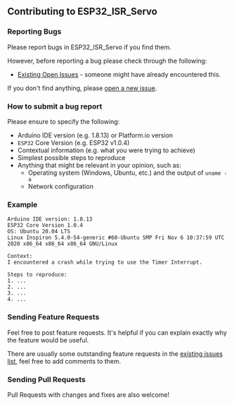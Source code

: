 ## Contributing to ESP32_ISR_Servo

### Reporting Bugs

Please report bugs in ESP32_ISR_Servo if you find them.

However, before reporting a bug please check through the following:

* [Existing Open Issues](https://github.com/khoih-prog/ESP32_ISR_Servo/issues) - someone might have already encountered this.

If you don't find anything, please [open a new issue](https://github.com/khoih-prog/ESP32_ISR_Servo/issues/new).

### How to submit a bug report

Please ensure to specify the following:

* Arduino IDE version (e.g. 1.8.13) or Platform.io version
* `ESP32` Core Version (e.g. ESP32 v1.0.4)
* Contextual information (e.g. what you were trying to achieve)
* Simplest possible steps to reproduce
* Anything that might be relevant in your opinion, such as:
  * Operating system (Windows, Ubuntu, etc.) and the output of `uname -a`
  * Network configuration


### Example

```
Arduino IDE version: 1.8.13
ESP32 Core Version 1.0.4
OS: Ubuntu 20.04 LTS
Linux Inspiron 5.4.0-54-generic #60-Ubuntu SMP Fri Nov 6 10:37:59 UTC 2020 x86_64 x86_64 x86_64 GNU/Linux

Context:
I encountered a crash while trying to use the Timer Interrupt.

Steps to reproduce:
1. ...
2. ...
3. ...
4. ...
```
### Sending Feature Requests

Feel free to post feature requests. It's helpful if you can explain exactly why the feature would be useful.

There are usually some outstanding feature requests in the [existing issues list](https://github.com/khoih-prog/ESP32_ISR_Servo/issues?q=is%3Aopen+is%3Aissue+label%3Aenhancement), feel free to add comments to them.

### Sending Pull Requests

Pull Requests with changes and fixes are also welcome!

